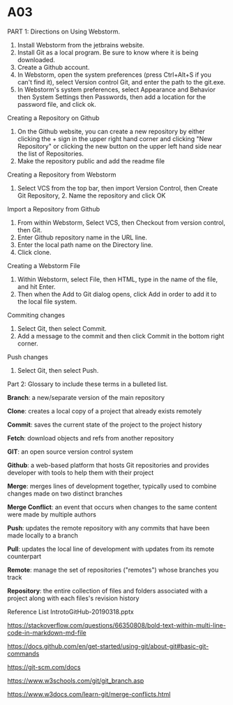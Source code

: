 # A03
PART 1: Directions on Using Webstorm.
1. Install Webstorm from the jetbrains website.
2. Install Git as a local program. Be sure to know where it is being downloaded.
3. Create a Github account.
4. In Webstorm, open the system preferences (press Ctrl+Alt+S if you can't find it), select Version control Git, and enter the path to the git.exe.
5. In Webstorm's system preferences, select Appearance and Behavior then System Settings then Passwords, then add a location for the password file, and click ok.

Creating a Repository on Github
1. On the Github website, you can create a new repository by either clicking the + sign in the upper right hand corner and clicking "New Repository" or clicking the new button on the upper left hand side near the list of Repositories.
2. Make the repository public and add the readme file

Creating a Repository from Webstorm
1. Select VCS from the top bar, then import Version Control, then Create Git Repository, 2. Name the repository and click OK

Import a Repository from Github
1. From within Webstorm, Select VCS, then Checkout from version control, then Git.
2. Enter Github repository name in the URL line.
3. Enter the local path name on the Directory line.
4. Click clone.

Creating a Webstorm File
1. Within Webstorm, select File, then HTML, type in the name of the file, and hit Enter.
2. Then when the Add to Git dialog opens, click Add in order to add it to the local file system.

Commiting changes
1. Select Git, then select Commit.
2. Add a message to the commit and then click Commit in the bottom right corner.

Push changes
1. Select Git, then select Push.


Part 2: Glossary to include these terms in a bulleted list.

**Branch**: a new/separate version of the main repository

**Clone**: creates a local copy of a project that already exists remotely

**Commit**: saves the current state of the project to the project history

**Fetch**: download objects and refs from another repository

**GIT**: an open source version control system

**Github**: a web-based platform that hosts Git repositories and provides developer with tools to help them with their project

**Merge**: merges lines of development together, typically used to combine changes made on two distinct branches

**Merge Conflict**: an event that occurs when changes to the same content were made by multiple authors

**Push**: updates the remote repository with any commits that have been made locally to a branch

**Pull**: updates the local line of development with updates from its remote counterpart

**Remote**: manage the set of repositories ("remotes") whose branches you track

**Repository**: the entire collection of files and folders associated with a project along with each files's revision history

Reference List
IntrotoGitHub-20190318.pptx

https://stackoverflow.com/questions/66350808/bold-text-within-multi-line-code-in-markdown-md-file

https://docs.github.com/en/get-started/using-git/about-git#basic-git-commands

https://git-scm.com/docs

https://www.w3schools.com/git/git_branch.asp

https://www.w3docs.com/learn-git/merge-conflicts.html
